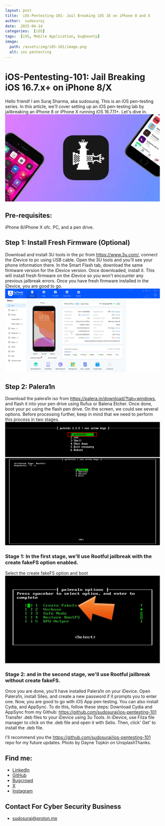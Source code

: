 ```yaml
---
layout: post
title:  iOS-Pentesting-101- Jail Breaking iOS 16 on iPhone 8 and X
author:  sudosuraj
date:  2025-04-14
categories:  [iOS]
tags:  [iOS, Mobile Application, bugbounty]
image:
  path: /assets/img/iOS-101/image.png
  alt: ios pentesting
---
```


# iOS-Pentesting-101: Jail Breaking iOS 16.7.x+ on iPhone 8/X
Hello friend! I am Suraj Sharma, aka sudosuraj. This is an iOS pen-testing series. In this article, we'll cover setting up an iOS pen-testing lab by jailbreaking an iPhone 8 or iPhone X running iOS 16.7.11+. Let's dive in.
![alt text](/assets/img/iOS-101/image.png)
## Pre-requisites:
iPhone 8/iPhone X ofc.
PC, and a pen drive.

## Step 1: Install Fresh Firmware (Optional)
Download and install 3U tools in the pc from https://www.3u.com/, connect the iDevice to pc using USB cable. Open the 3U tools and you'll see your phone information there.
In the Smart Flash tab, download the same firmware version for the iDevice version. Once downloaded, install it. This will install fresh firmware on the iDevice so you won't encounter any previous jailbreak errors. Once you have fresh firmware installed in the iDevice, you are good to go.
![alt text](/assets/img/iOS-101/image-1.png)
## Step 2: Palera1n
Download the palera1n iso from https://palera.in/download/?tab=windows, and flash it into your pen drive using Rufus or Balena Etcher. Once done, boot your pc using the flash pen drive.
On the screen, we could see several options. Before processing further, keep in mind that we need to perform this process in two stages.
![alt text](/assets/img/iOS-101/image-2.png)
![alt text](/assets/img/iOS-101/image-3.png)
### Stage 1: In the first stage, we'll use Rootful jailbreak with the create fakeFS option enabled.
Select the create fakeFS option and boot
![alt text](/assets/img/iOS-101/image-4.png)
### Stage 2: and in the second stage, we'll use Rootful jailbreak without create fakeFS.

Once you are done, you'll have installed Palera1n on your iDevice. Open Palera1n, install Sileo, and create a new password if it prompts you to enter one. Now, you are good to go with iOS App pen-testing.
You can also install Cydia, and AppSync. To do this, follow these steps:
Download Cydia and AppSync from my Github: https://github.com/sudosuraj/ios-pentesting-101
Transfer .deb files to your iDevice using 3u Tools.
In iDevice, use Filza file manager to click on the .deb file and open it with Selio. Then, click' Get' to install the .deb file.

I'll recommend you the https://github.com/sudosuraj/ios-pentesting-101 repo for my future updates.
Photo by Dayne Topkin on UnsplashThanks.

## Find me: 
- [LinkedIn](https://linkedin.com/in/sudosuraj)
- [GitHub](https://github.com/sudosuraj)
- [Bugcrowd](https://bugcrowd.com/sudosuraj)
- [X](https://x.com/sudosuraj)
- [Instagram](https://instagram.com/sudosuraj)

## Contact For Cyber Security Business
- sudosuraj@proton.me